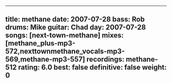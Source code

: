 
---
title: methane
date: 2007-07-28
bass:	Rob
drums:	Mike
guitar:	Chad
day: 2007-07-28
songs: [next-town-methane]
mixes: [methane_plus-mp3-572,nexttownmethane_vocals-mp3-569,methane-mp3-557]
recordings: methane-512
rating: 6.0
best: false
definitive: false
weight: 0
---
